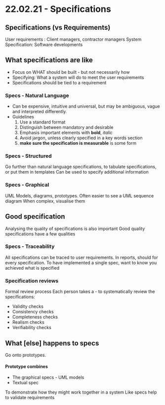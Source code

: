# 22.02.21 - Specifications
## Specifications (vs Requirements)
User requirements : Client managers, contractor managers
System Specification: Software developments
## What specifications are like
- Focus on WHAT should be built - but not  necessarily how
- Specifying: What a system will do to meet the user requirements
- Specifications should be tied to a requirement

### Specs - Natural Language
- Can be expensive, intuitive and universal, but may be ambiguous, vague and interpreted differently.
- Guidelines
	1. Use a standard format
	2. Distinguish between mandatory and desirable
	3. Emphasis important elements with **bold**, *italic*
	4. Avoid jargon, unless clearly specified in a key words section
	5. **make sure the specification is measurable** is some form

### Specs - Structured
Go further than natural language specifications, to tabulate specifications, or put them in templates
Can be used to specify additional information

### Specs - Graphical
UML Models, diagrams, prototypes.
Often easier to see a UML sequence diagram
When complex, visualise them

## Good specification
Analysing the quality of specifications is also important
Good quality specifications have a few qualities

### Specs - Traceability
All specifications can be traced to user requirements. In reports, should for every specification.
To have implemented a single spec, want to know you achieved what is specified

### Specification reviews
Formal review process
Each person takes a  - to systematically review the specifications:
- Validity checks
- Consistency checks
- Completeness checks
- Realism checks
- Verifiability checks

## What [else] happens to specs
Go onto prototypes. 
#### Prototype combines
- The graphical specs - UML models
- Textual spec

To demonstrate how they might work together in a system
Like specs help to validate requirements